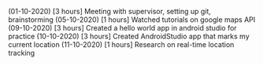 
(01-10-2020) [3 hours] Meeting with supervisor, setting up git, brainstorming
(05-10-2020) [1 hours] Watched tutorials on google maps API
(09-10-2020) [3 hours] Created a hello world app in android studio for practice
(10-10-2020) [3 hours] Created AndroidStudio app that marks my current location
(11-10-2020) [1 hours] Research on real-time location tracking